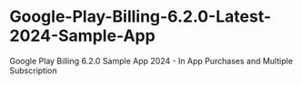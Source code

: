 # Google-Play-Billing-6.2.0-Latest-2024-Sample-App
Google Play Billing 6.2.0 Sample App 2024 - In App Purchases and Multiple Subscription
